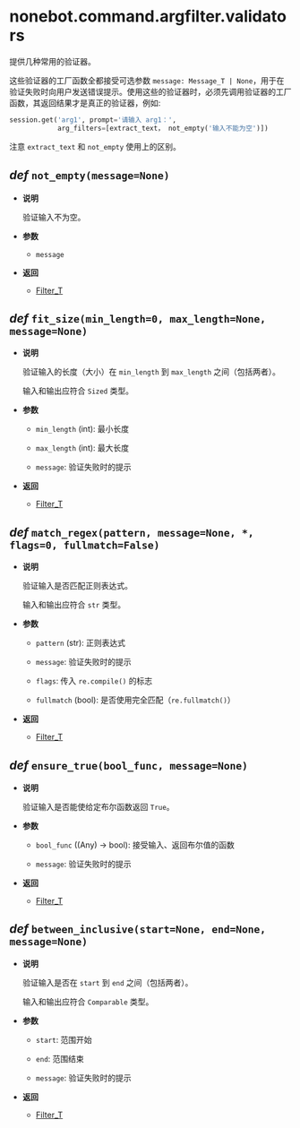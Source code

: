 # nonebot.command.argfilter.validators <Badge text="1.2.0+"/>

提供几种常用的验证器。

这些验证器的工厂函数全都接受可选参数 `message: Message_T | None`，用于在验证失败时向用户发送错误提示。使用这些的验证器时，必须先调用验证器的工厂函数，其返回结果才是真正的验证器，例如:

```python
session.get('arg1', prompt='请输入 arg1：',
            arg_filters=[extract_text， not_empty('输入不能为空')])
```

注意 `extract_text` 和 `not_empty` 使用上的区别。

## _def_ `not_empty(message=None)`

- **说明**

  验证输入不为空。

- **参数**

  - `message`

- **返回**

  - [Filter_T](../../typing.md#var-filter-t)

## _def_ `fit_size(min_length=0, max_length=None, message=None)`

- **说明**

  验证输入的长度（大小）在 `min_length` 到 `max_length` 之间（包括两者）。

  输入和输出应符合 `Sized` 类型。

- **参数**

  - `min_length` (int): 最小长度

  - `max_length` (int): 最大长度

  - `message`: 验证失败时的提示

- **返回**

  - [Filter_T](../../typing.md#var-filter-t)

## _def_ `match_regex(pattern, message=None, *, flags=0, fullmatch=False)`

- **说明**

  验证输入是否匹配正则表达式。

  输入和输出应符合 `str` 类型。

- **参数**

  - `pattern` (str): 正则表达式

  - `message`: 验证失败时的提示

  - `flags`: 传入 `re.compile()` 的标志

  - `fullmatch` (bool): 是否使用完全匹配（`re.fullmatch()`）

- **返回**

  - [Filter_T](../../typing.md#var-filter-t)

## _def_ `ensure_true(bool_func, message=None)`

- **说明**

  验证输入是否能使给定布尔函数返回 `True`。

- **参数**

  - `bool_func` ((Any) -> bool): 接受输入、返回布尔值的函数

  - `message`: 验证失败时的提示

- **返回**

  - [Filter_T](../../typing.md#var-filter-t)

## _def_ `between_inclusive(start=None, end=None, message=None)`

- **说明**

  验证输入是否在 `start` 到 `end` 之间（包括两者）。

  输入和输出应符合 `Comparable` 类型。

- **参数**

  - `start`: 范围开始

  - `end`: 范围结束

  - `message`: 验证失败时的提示

- **返回**

  - [Filter_T](../../typing.md#var-filter-t)